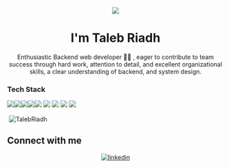 <!-- <h1 align="center">Hi 👋, I'm Taleb Riadh</h1> -->
<div align="center">
<img src="https://user-images.githubusercontent.com/42115530/92640221-9728ca00-f2fa-11ea-8994-c72b26e937de.gif" align="center"/>
</div>
<h1 align="center">I'm Taleb Riadh</h1>
<p align="center">Enthusiastic Backend web developer 👨‍💻 </a>, eager to contribute to team success through hard work, attention to detail, and
excellent organizational skills, a clear understanding of backend, and system design.</p>


### Tech Stack
<!-- BLOG-POST-LIST:START -->
<!-- BLOG-POST-LIST:END -->

<p align="left"><img src="https://img.shields.io/badge/Python-3776AB?style=for-the-badge&logo=python&logoColor=white"/><img src="https://img.shields.io/badge/typescript-%23007ACC.svg?style=for-the-badge&logo=typescript&logoColor=white"/><img src="https://img.shields.io/badge/django-%23092E20.svg?style=for-the-badge&logo=django&logoColor=white"/><img src="https://img.shields.io/badge/php-%23E0234E.svg?style=for-the-badge&logo=nestjs&logoColor=white"/><img src="https://img.shields.io/badge/DJANGO-REST-ff1709?style=for-the-badge&logo=django&logoColor=white&color=ff1709&labelColor=gray"/>
<img src="https://img.shields.io/badge/postgres-%23316192.svg?style=for-the-badge&logo=postgresql&logoColor=white"/>
<img src="https://img.shields.io/badge/MongoDB-%234ea94b.svg?style=for-the-badge&logo=mongodb&logoColor=white"/>
<img src="https://img.shields.io/badge/-GraphQL-E10098?style=for-the-badge&logo=graphql&logoColor=white"/>
<img src="https://img.shields.io/badge/docker-%230db7ed.svg?style=for-the-badge&logo=docker&logoColor=white"/>

</p>

<p>&nbsp;<img align="center" src="https://github-readme-stats.vercel.app/api?username=TalebRiadh&show_icons=true" alt="TalebRiadh" /></p>

## Connect with me  
<div align="center">
<a href="https://www.linkedin.com/in/riadh-taleb-dz" target="_blank">
<img src=https://img.shields.io/badge/linkedin-%231E77B5.svg?&style=for-the-badge&logo=linkedin&logoColor=white alt=linkedin style="margin-bottom: 5px;" />
</a>

</div>  

